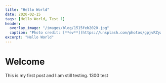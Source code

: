 ```yaml
---
title: "Hello World"
date: 2020-02-15
tags: [Hello World, Test 1]
header:
  overlay_image: "/images/blog/1515feb2020.jpg"
  caption: "Photo credit: [**ev**](https://unsplash.com/photos/gpjvRZyavZc)"
excerpt: "Hello World"
---
```


# Welcome

This is my first post and I am still testing.  1300 test
